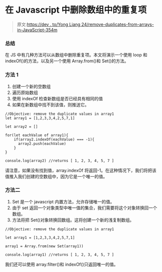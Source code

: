 # 在 Javascript 中删除数组中的重复项

> 原文:[https://dev . to/Yong Liang 24/remove-duplicates-from-arrays-in-JavaScript-354m](https://dev.to/yongliang24/remove-duplicates-from-arrays-in-javascript-354m)

### [](#summary)总结

在 JS 中有几种方法可以从数组中删除重复项。本文将演示一个使用 loop 和 indexOf()的方法，以及另一个使用 Array.from()和 Set()的方法。

### [](#method-1)方法 1

1.  创建一个新的空数组
2.  遍历原始数组
3.  使用 indexOf 检查新数组是否已经具有相同的值
4.  如果在新数组中找不到该值，则推送它。

```
//Objective: remove the duplicate values in array1
let array1 = [1,2,3,3,4,2,5,7,1]

let array2 = []

for(let eachValue of array1){
    if(array2.indexOf(eachValue) === -1){
      array2.push(eachValue)
    }
}

console.log(array2) //returns [ 1, 2, 3, 4, 5, 7 ] 
```

请注意，如果没有找到值，array.indexOf 将返回-1。在这种情况下，我们将把该值推入我们创建的空数组中，因为它是一个唯一的值。

### [](#method-2)方法二

1.  Set 是一个 javascript 内置方法，允许存储唯一的值。
2.  由于 set 返回一个对象类型中唯一值的集合，我们需要将这个对象转换回一个数组。
3.  方法将把 Set()对象转换回数组。这将创建一个新的浅复制数组。

```
//Objective: remove the duplicate values in array1

let array1 = [1,2,3,3,4,2,5,7,1]

array1 = Array.from(new Set(array1))

console.log(array1) //returns [ 1, 2, 3, 4, 5, 7 ] 
```

我们还可以使用 array.filter()和 indexOf()只返回唯一的值。